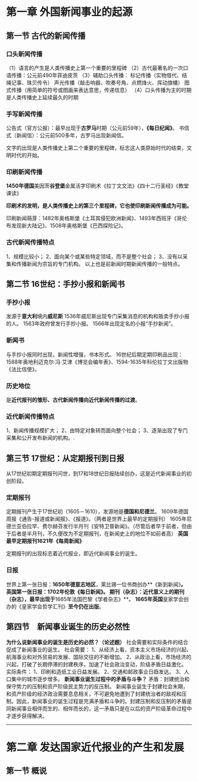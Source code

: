 # 第一章  外国新闻事业的起源
## 第一节  古代的新闻传播
### 口头新闻传播
（1）语言的产生是人类传播史上第一个重要的里程碑
（2）古代最著名的一次口语传播：公元前490年菲迪皮茨
（3）辅助口头传播：
标记传播（实物借代、结绳记事、珠贝传令）
声光传播（敲击响器、吹奏号角、点燃烽火、挥动旗幡）
图式传播（用简单的符号或图画来表达意思，传递信息）
（4）口头传播为主的时期是人类传播史上延续最久的时期
### 手写新闻传播
公告式（官方公报）：最早出现于**古罗马**时期（公元前59年），**《每日纪闻》**。
书信式（新闻信）：公元前500多年，古罗马出现新闻信。

文字的出现是人类传播史上第二个重要的里程碑，标志这人类原始时代的结束，文明时代的开始。
### 印刷新闻传播
**1450年德国**美因茨**谷登堡**金属活字印刷术《拉丁文文法》《四十二行圣经》《教堂课读》

**印刷术的发明，是人类传播史上的第三个里程碑，它也使印刷新闻传播成为可能。**

印刷新闻萌芽：1482年奥格斯堡《土耳其侵犯欧洲新闻》、1493年西班牙《哥伦布发现新大陆记》、1508年奥格斯堡《巴西探险记》。
### 古代新闻传播特点
1、规模比较小；
2、面向某个或某些特定领域，而不是整个社会；
3、没有以采集和传播新闻为宗旨的专门机构。
以上也是前新闻时期新闻传播的一般特点。
## 第二节  16世纪：手抄小报和新闻书
### 手抄小报
发源于**意大利**境内**威尼斯**
1536年威尼斯出现专门采集消息的机构和贩卖手抄小报的人。
1563年政府曾发行手抄小报。
1566年出现定名的小报“手抄新闻”。
### 新闻书
与手抄小报同时出现，新闻性增强，书本形式。
16世纪后期定期印刷品出现：1588年奥地利迈克尔·冯·艾津《博览会编年表》、1594-1635年科伦拉丁文出版物《法比信使》。
### 历史地位
是**近代报刊的雏形、古代新闻传播向近代新闻传播的过渡**。
### 近代新闻传播特点
1、新闻传播规模扩大；
2、由特定对象转而面向整个社会；
3、逐渐出现了专门采集和公开发布新闻的机构。.

## 第三节  17世纪：从定期报刊到日报
从17世纪初期定期报刊问世，到17和18世纪日报陆续创办，这是近代新闻事业的初创阶段。
### 定期报刊
定期报刊产生于17世纪初（1605－1610），发源地是**德国和尼德兰**。
1609年德国周报《通告-报道或新闻报》、《报道》。（两者是世界上最早的定期报刊）
1605年尼德兰亚伯拉罕、费尔赫芬发行半月刊《安特卫普新闻》。（尽管后者早于前者，但由于后者是半月刊，不久便改为不定期报刊，在新闻史上的地位不如前者高）
**英国最早定期报刊1621年《每周新闻》**

定期报刊的出现标志着近代报业，即近代新闻事业的诞生。
### 日报
世界上第一张日报：**1650年德意志地区**，莱比锡一位书商创办**《新到新闻》**。
**英国第一张日报：1702年伦敦《每日新闻》**。
期刊（杂志）：近代意义上的期刊（杂志），最早出现于**1665年法国巴黎《学者杂志》**。
**1665年英国**皇家学会创办的《皇家学会哲学汇刊》**至今仍在出版**。

## 第四节　新闻事业诞生的历史必然性
**为什么说新闻事业的诞生是历史的必然？（论述题）**
社会需要和实际条件的结合促成了新闻事业的诞生。
社会需要：
1、从经济上看，资本主义市场经济的兴起、航海事业和对外贸易的发展、国际交往的不断增加。
2、从政治上看，市场经济的兴起，打破了长期停滞的封建秩序，加速了社会政治变动，阶级矛盾日益激化。
实际条件：
1、印刷和造纸工业日益发展。
2、交通和邮政事业日趋发达。
3、人口集中的城市逐步增多。
**新闻事业诞生过程中的矛盾与斗争？**
矛盾：封建统治和保守势力的压制和资产阶级民主势力的反压制。
新闻事业诞生于封建社会末期，和资产阶级的经济政治需要息息相关，不可避免地遭到了封建统治者的敌视和压制。因此，新闻事业的诞生过程是充满矛盾和斗争的。封建压制和反压制的矛盾是同新闻事业相伴而生的、相伴而长的，这一矛盾只是在以后的资产阶级革命过程中才逐步获得解决。

---

# 第二章  发达国家近代报业的产生和发展
## 第一节  概说
